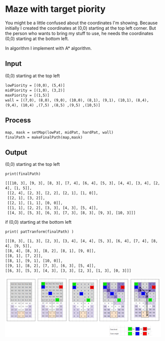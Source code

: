 # Maze with target piority

You might be a little confused about the coordinates I'm showing.
Because initially I created the coordinates at (0,0) starting at the top left corner.
But the person who wants to bring my stuff to use, he needs the coordinates (0,0) starting at the bottom left.

In algorithm I implement with A\* algorithm.

## Input

(0,0) starting at the top left

```
lowPiority = [(0,0), (5,4)]
midPiority = [(1,0), (3,2)]
maxPiority = [(1,5)]
wall = [(7,0), (8,0), (9,0), (10,0), (8,1), (9,1), (10,1), (8,4), (9,4), (10,4) ,(7,5) ,(8,5) ,(9,5) ,(10,5)]
```

## Process

```
map, mask = setMap(lowPat, midPat, hardPat, wall)
finalPath = makeFinalPath(map,mask)
```

## Output

(0,0) starting at the top left

```
print(finalPath)
```

```
[[[10, 3], [9, 3], [8, 3], [7, 4], [6, 4], [5, 3], [4, 4], [3, 4], [2, 4], [1, 5]],
 [[2, 4], [2, 3], [2, 2], [2, 1], [1, 0]],
 [[2, 1], [3, 2]],
 [[2, 1], [1, 1], [0, 0]],
 [[1, 1], [2, 2], [3, 3], [4, 3], [5, 4]],
 [[4, 3], [5, 3], [6, 3], [7, 3], [8, 3], [9, 3], [10, 3]]]
```

if (0,0) starting at the bottom left

```
print( patTranform(finalPath) )
```

```
[[[0, 3], [1, 3], [2, 3], [3, 4], [4, 4], [5, 3], [6, 4], [7, 4], [8, 4], [9, 5]],
[[8, 4], [8, 3], [8, 2], [8, 1], [9, 0]],
[[8, 1], [7, 2]],
[[8, 1], [9, 1], [10, 0]],
[[9, 1], [8, 2], [7, 3], [6, 3], [5, 4]],
[[6, 3], [5, 3], [4, 3], [3, 3], [2, 3], [1, 3], [0, 3]]]
```

<img width="1440" alt="Screenshot 2022-03-27" src="https://github.com/thirawat69/Maze-with-target-piority/blob/main/Screenshot%202022-03-27%20.png">
